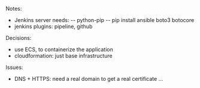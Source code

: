 Notes:
- Jenkins server needs:
-- python-pip
-- pip install ansible boto3 botocore
- jenkins plugins: pipeline, github

Decisions:
- use ECS, to containerize the application
- cloudformation: just base infrastructure

Issues:
- DNS + HTTPS: need a real domain to get a real certificate ...